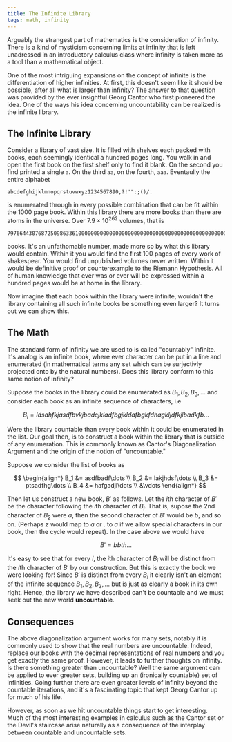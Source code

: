 ```yaml
---
title: The Infinite Library
tags: math, infinity
---
```


Arguably the strangest part of mathematics is the consideration of
infinity. There is a kind of mysticism concerning limits at infinity that is
left unadressed in an introductory calculus class where infinity is taken more
as a tool than a mathematical object.

One of the most intriguing expansions on the concept of infinite is the
differentiation of higher infinities. At first, this doesn't seem like it
should be possible, after all what is larger than infinity? The answer to that
question was provided by the ever insightful Georg Cantor who first pioneered
the idea. One of the ways his idea concerning uncountability can be realized is
the infinite library. 


## The Infinite Library

Consider a library of vast size. It is filled with shelves each packed with
books, each seemingly identical a hundred pages long. You walk in and open the
first book on the first shelf only to find it blank. On the second you find
printed a single `a`. On the third `aa`, on the fourth, `aaa`. Eventaully the
entire alphabet

```
abcdefghijklmnopqrstuvwxyz1234567890,?!'":;()/. 
```

is enumerated through in every possible combination that can be fit within the
1000 page book. Within this library there are more books than there are atoms 
in the universe. Over $7.9 \times 10^{262}$ volumes, that is 

```
79766443076872509863361000000000000000000000000000000000000000000000000000000000000000000000000000000000000000000000000000000000000000000000000000000000000000000000000000000000000000000000000000000000000000000000000000000000000000000000000000000000000000000000000000000000000000000000000000000000000000000000000
```

books. It's an unfathomable number, made more so by what this library would
contain. Within it you would find the first 100 pages of every work of
shakespear. You would find unpublished volumes never written. Within it would be
definitive proof or counterexample to the Riemann Hypothesis. All of human
knowledge that ever was or ever will be expressed within a hundred pages would
be at home in the library. 

Now imagine that each book within the library were infinite, wouldn't the
library containing all such infinite books be something even larger? It turns
out we can show this.

## The Math

The standard form of infinity we are used to is called "countably"
infinite. It's analog is an infinite book, where ever character can be put in a
line and enumerated (in mathematical terms any set which can be surjectivly
projected onto by the natural numbers). Does this library conform to this same
notion of infinity? 

Suppose the books in the library could be enumerated as $B_1, B_2, B_3, \dots$
and consider each book as an infinite sequence of characters, i.e 

$$B_i = ldsahfkjasdfbvkjbadcjkladfbgjkldafbgkfdhagkljdfkjlbadkfb...$$

Were the library countable than every book within it could be enumerated in the
list. Our goal then, is to construct a book within the library that is outside
of any enumeration. This is commonly known as Cantor's Diagonalization
Argument and the origin of the notion of "uncountable." 

Suppose we consider the list of books as 

$$
\begin{align*}
    B_1 &= asdfbadf\dots \\
    B_2 &= lakjhdsf\dots \\
    B_3 &= ptsadfhg\dots \\
    B_4 &= hafgadjl\dots \\
    &\vdots
\end{align*}
$$

Then let us construct a new book, $B'$ as follows. Let the $i$th character of
$B'$ be the character following the $i$th character of $B_i$. That is, supose
the 2nd character of $B_2$ were $a$, then the second character of $B'$ would be
$b$, and so on. (Perhaps $z$ would map to $a$ or $.$ to $a$ if we allow special
characters in our book, then the cycle would repeat). In the case above we would
have 

$$ B' = bbth... $$

It's easy to see that for every $i$, the $i$th character of $B_i$ will be
distinct from the $i$th character of $B'$ by our construction. But this is
exactly the book we were looking for! Since $B'$ is distinct from every $B_i$ it
clearly isn't an element of the infinite sequence $B_1, B_2, B_3, \dots$ but
is just as clearly a book in its own right. Hence, the library we have described
can't be countable and we must seek out the new world **uncountable**. 

## Consequences 

The above diagonalization argument works for many sets, notably it is commonly
used to show that the real numbers are uncountable. Indeed, replace our books
with the decimal representations of real numbers and you get exactly the same
proof. However, it leads to further thoughts on infinity. Is there something
greater than uncountable? Well the same argument can be applied to ever greater
sets, building up an (ironically countable) set of infinities. Going further
there are even greater levels of infinity beyond the countable iterations, and
it's a fascinating topic that kept Georg Cantor up for much of his life. 

However, as soon as we hit uncountable things start to get interesting. Much of
the most interesting examples in calculus such as the Cantor set or the Devil's
staircase arise naturally as a consequence of the interplay between countable
and uncountable sets. 


